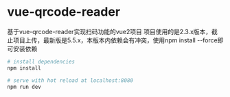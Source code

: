 # vue-qrcode-reader
基于vue-qrcode-reader实现扫码功能的vue2项目
项目使用的是2.3.x版本，截止项目上传，最新版是5.5.x，本版本内依赖会有冲突，使用npm install --force即可安装依赖

``` bash
# install dependencies
npm install

# serve with hot reload at localhost:8080
npm run dev
